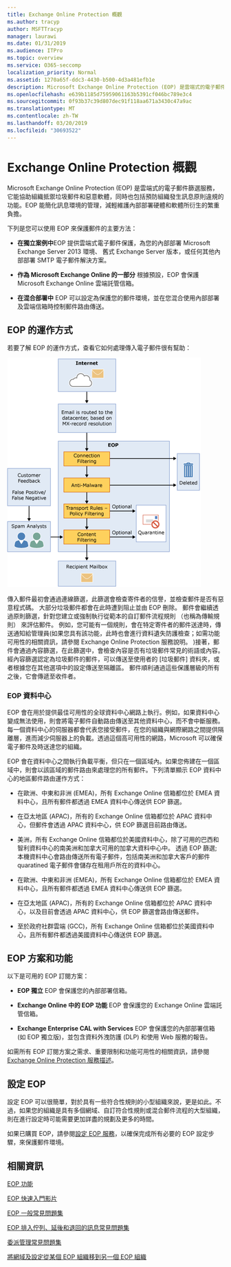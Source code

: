 ```yaml
---
title: Exchange Online Protection 概觀
ms.author: tracyp
author: MSFTTracyp
manager: laurawi
ms.date: 01/31/2019
ms.audience: ITPro
ms.topic: overview
ms.service: O365-seccomp
localization_priority: Normal
ms.assetid: 1270a65f-ddc3-4430-b500-4d3a481efb1e
description: Microsoft Exchange Online Protection (EOP) 是雲端式的電子郵件篩選服務，它能協助組織抵禦垃圾郵件和惡意軟體，同時也包括預防組織發生訊息原則違規的功能。
ms.openlocfilehash: e639b1185d75959061163b5391cf046bc789e3c4
ms.sourcegitcommit: 0f93b37c39d807dec91f118aa671a3430c47a9ac
ms.translationtype: MT
ms.contentlocale: zh-TW
ms.lasthandoff: 03/20/2019
ms.locfileid: "30693522"
---
```

# <a name="exchange-online-protection-overview"></a>Exchange Online Protection 概觀

Microsoft Exchange Online Protection (EOP) 是雲端式的電子郵件篩選服務，它能協助組織抵禦垃圾郵件和惡意軟體，同時也包括預防組織發生訊息原則違規的功能。EOP 能簡化訊息環境的管理，減輕維護內部部署硬體和軟體所衍生的繁重負擔。
  
下列是您可以使用 EOP 來保護郵件的主要方法：
  
- **在獨立案例中**EOP 提供雲端式電子郵件保護，為您的內部部署 Microsoft Exchange Server 2013 環境、 舊式 Exchange Server 版本，或任何其他內部部署 SMTP 電子郵件解決方案。 
    
- **作為 Microsoft Exchange Online 的一部分** 根據預設，EOP 會保護 Microsoft Exchange Online 雲端託管信箱。 
    
- **在混合部署中** EOP 可以設定為保護您的郵件環境，並在您混合使用內部部署及雲端信箱時控制郵件路由傳送。 
    
## <a name="how-eop-works"></a>EOP 的運作方式

若要了解 EOP 的運作方式，查看它如何處理傳入電子郵件很有幫助：
  
![EOP 電子郵件處理](../media/EOP-email-processing.png)
  
傳入郵件最初會通過連線篩選，此篩選會檢查寄件者的信譽，並檢查郵件是否有惡意程式碼。 大部分垃圾郵件都會在此時遭到阻止並由 EOP 刪除。 郵件會繼續透過原則篩選，針對您建立或強制執行從範本的自訂郵件流程規則 （也稱為傳輸規則） 來評估郵件。 例如，您可能有一個規則，會在特定寄件者的郵件送達時，傳送通知給管理員(如果您具有該功能，此時也會進行資料遺失防護檢查；如需功能可用性的相關資訊，請參閱 Exchange Online Protection 服務說明。 )接著，郵件會通過內容篩選，在此篩選中，會檢查內容是否有垃圾郵件常見的術語或內容。 經內容篩選認定為垃圾郵件的郵件，可以傳送至使用者的 [垃圾郵件] 資料夾，或者根據您在其他選項中的設定傳送至隔離區。 郵件順利通過這些保護層級的所有之後，它會傳遞至收件者。
  
### <a name="eop-datacenters"></a>EOP 資料中心

EOP 會在用於提供最佳可用性的全球資料中心網路上執行。例如，如果資料中心變成無法使用，則會將電子郵件自動路由傳送至其他資料中心，而不會中斷服務。每一個資料中心的伺服器都會代表您接受郵件，在您的組織與網際網路之間提供隔離層，進而減少伺服器上的負載。透過這個高可用性的網路，Microsoft 可以確保電子郵件及時送達您的組織。 
  
EOP 會在資料中心之間執行負載平衡，但只在一個區域內。如果您佈建在一個區域中，則會以該區域的郵件路由來處理您的所有郵件。下列清單顯示 EOP 資料中心的地區郵件路由運作方式：
  
    
- 在歐洲、中東和非洲 (EMEA)，所有 Exchange Online 信箱都位於 EMEA 資料中心，且所有郵件都透過 EMEA 資料中心傳送供 EOP 篩選。
    
- 在亞太地區 (APAC)，所有的 Exchange Online 信箱都位於 APAC 資料中心，但郵件會透過 APAC 資料中心，供 EOP 篩選目前路由傳送。

- 美洲，所有 Exchange Online 信箱都位於美國資料中心，除了可用的巴西和智利資料中心的南美洲和加拿大可用的加拿大資料中心中。 透過 EOP 篩選; 本機資料中心會路由傳送所有電子郵件，包括南美洲和加拿大客戶的郵件quaratined 電子郵件會儲存在租用戶所在的資料中心。
    
- 在歐洲、中東和非洲 (EMEA)，所有 Exchange Online 信箱都位於 EMEA 資料中心，且所有郵件都透過 EMEA 資料中心傳送供 EOP 篩選。
    
- 在亞太地區 (APAC)，所有的 Exchange Online 信箱都位於 APAC 資料中心，以及目前會透過 APAC 資料中心，供 EOP 篩選會路由傳送郵件。
    
- 至於政府社群雲端 (GCC)，所有 Exchange Online 信箱都位於美國資料中心，且所有郵件都透過美國資料中心傳送供 EOP 篩選。
    
## <a name="eop-plans-and-features"></a>EOP 方案和功能

以下是可用的 EOP 訂閱方案：
  
- **EOP 獨立** EOP 會保護您的內部部署信箱。 
    
- **Exchange Online 中的 EOP 功能** EOP 會保護您的 Exchange Online 雲端託管信箱。 
    
- **Exchange Enterprise CAL with Services** EOP 會保護您的內部部署信箱 (如 EOP 獨立版)，並包含資料外洩防護 (DLP) 和使用 Web 服務的報告。 
    
如需所有 EOP 訂閱方案之需求、重要限制和功能可用性的相關資訊，請參閱 [Exchange Online Protection 服務描述](https://go.microsoft.com/fwlink/p/?LinkId=320619)。
  
## <a name="setting-up-eop"></a>設定 EOP

設定 EOP 可以很簡單，對於具有一些符合性規則的小型組織來說，更是如此。不過，如果您的組織是具有多個網域、自訂符合性規則或混合郵件流程的大型組織，則在進行設定時可能需要更加詳盡的規劃及更多的時間。
  
如果已購買 EOP，請參閱[設定 EOP 服務](set-up-your-eop-service.md)，以確保完成所有必要的 EOP 設定步驟，來保護郵件環境。 
  
## <a name="for-more-information"></a>相關資訊

[EOP 功能](eop-features.md)
  
[EOP 快速入門影片](videos-for-getting-started-with-eop.md)
  
[EOP 一般常見問題集](eop-general-faq.md)
  
[EOP 排入佇列、延後和退回的訊息常見問題集](eop-queued-deferred-and-bounced-messages-faq.md)
  
[委派管理常見問題集](delegated-administration-faq.md)
  
[將網域及設定從某個 EOP 組織移到另一個 EOP 組織](move-domains-and-settings-from-one-eop-organization-to-another-eop-organization.md)
  

